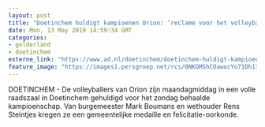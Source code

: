 ```yaml
---
layout: post
title: "Doetinchem huldigt kampioenen Orion: ‘reclame voor het volleybal’"
date: Mon, 13 May 2019 14:59:34 GMT
categories: 
- gelderland 
- doetinchem 
externe_link: "https://www.ad.nl/doetinchem/doetinchem-huldigt-kampioenen-orion-reclame-voor-het-volleybal~ac5f182c/"
feature_image: "https://images1.persgroep.net/rcs/0NKGMShCOawocYo71Dh13ViDzSU/diocontent/148249126/_fitwidth/400/?appId=21791a8992982cd8da851550a453bd7f&quality=0.7"
---
```


DOETINCHEM - De volleyballers van Orion zijn maandagmiddag in een volle raadszaal in Doetinchem gehuldigd voor het zondag behaalde kampioenschap. Van burgemeester Mark Boumans en wethouder Rens Steintjes kregen ze een gemeentelijke medaille en felicitatie-oorkonde.
